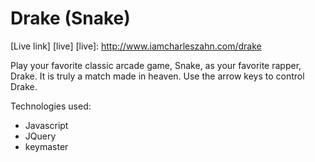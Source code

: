 # Drake (Snake)

[Live link] [live]
[live]: http://www.iamcharleszahn.com/drake

Play your favorite classic arcade game, Snake, as your favorite rapper, Drake.
It is truly a match made in heaven. Use the arrow keys to control Drake.

Technologies used:
* Javascript
* JQuery
* keymaster

